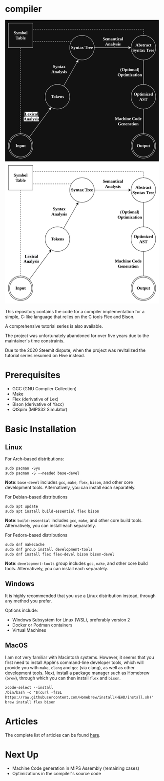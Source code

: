 # compiler

![Compiler Design Steps](/assets/steps_dark.jpg#gh-dark-mode-only)
![Compiler Design Steps](/assets/steps_light.jpg#gh-light-mode-only)

This repository contains the code for a compiler implementation for a simple, C-like language that relies on the C tools Flex and Bison.

A comprehensive tutorial series is also available.

The project was unfortunately abandoned for over five years due to the maintainer's time constraints.

Due to the 2020 Steemit dispute, when the project was revitalized the tutorial series resumed on Hive instead.

# Prerequisites

- GCC (GNU Compiler Collection)
- Make
- Flex (derivative of Lex)
- Bison (derivative of Yacc)
- QtSpim (MIPS32 Simulator)


# Basic Installation

## Linux

For Arch-based distributions:
```
sudo pacman -Syu
sudo pacman -S --needed base-devel
```

**Note**: `base-devel` includes `gcc`, `make`, `flex`, `bison`, and other core development tools. Alternatively, you can install each separately.

For Debian-based distributions
```
sudo apt update
sudo apt install build-essential flex bison
```

**Note**: `build-essential` includes `gcc`, `make`, and other core build tools. Alternatively, you can install each separately.

For Fedora-based distributions
```
sudo dnf makecache
sudo dnf group install development-tools
sudo dnf install flex flex-devel bison bison-devel
```

**Note**: `development-tools` group includes `gcc`, `make`, and other core build tools. Alternatively, you can install each separately.

## Windows

It is highly recommended that you use a Linux distribution instead, through any method you prefer.

Options include:

- Windows Subsystem for Linux (WSL), preferably version 2
- Docker or Podman containers
- Virtual Machines

## MacOS

I am not very familiar with Macintosh systems.
However, it seems that you first need to install Apple's command-line developer tools, which will provide you with `make`, `clang` and `gcc` (via clang), as well as other development tools.
Next, install a package manager such as Homebrew (`brew`), through which you can then install `flex` and `bison`.

```
xcode-select --install
/bin/bash -c "$(curl -fsSL https://raw.githubusercontent.com/Homebrew/install/HEAD/install.sh)"
brew install flex bison
```


# Articles

The complete list of articles can be found [here](/docs/articles.md).


# Next Up

- Machine Code generation in MIPS Assembly (remaining cases)
- Optimizations in the compiler's source code
